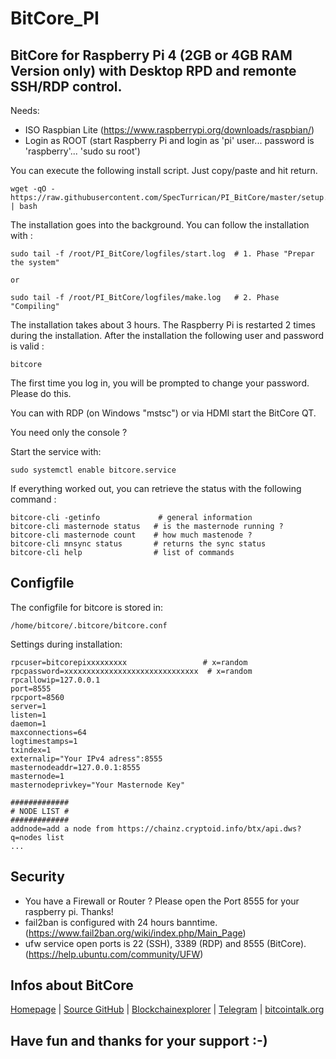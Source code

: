 # BitCore_PI
## BitCore for Raspberry Pi 4 (2GB or 4GB RAM Version only) with Desktop RPD and remonte SSH/RDP control.

Needs:

+ ISO Raspbian Lite (https://www.raspberrypi.org/downloads/raspbian/)
+ Login as ROOT (start Raspberry Pi and login as 'pi' user... password is 'raspberry'... 'sudo su root')

You can execute the following install script. Just copy/paste and hit return.
```
wget -qO - https://raw.githubusercontent.com/SpecTurrican/PI_BitCore/master/setup.sh | bash
```
The installation goes into the background. You can follow the installation with :
```
sudo tail -f /root/PI_BitCore/logfiles/start.log  # 1. Phase "Prepar the system"

or

sudo tail -f /root/PI_BitCore/logfiles/make.log   # 2. Phase "Compiling"
```
The installation takes about 3 hours.
The Raspberry Pi is restarted 2 times during the installation.
After the installation the following user and password is valid :
```
bitcore
```
The first time you log in, you will be prompted to change your password. Please do this.

You can with RDP (on Windows "mstsc") or via HDMI start the BitCore QT.

You need only the console ?

Start the service with:
```
sudo systemctl enable bitcore.service
```

If everything worked out, you can retrieve the status with the following command :
```
bitcore-cli -getinfo             # general information
bitcore-cli masternode status   # is the masternode running ?
bitcore-cli masternode count    # how much mastenode ?
bitcore-cli mnsync status       # returns the sync status
bitcore-cli help                # list of commands
```
## Configfile
The configfile for bitcore is stored in:
```
/home/bitcore/.bitcore/bitcore.conf
```
Settings during installation:
```
rpcuser=bitcorepixxxxxxxxx                 # x=random
rpcpassword=xxxxxxxxxxxxxxxxxxxxxxxxxxxxxx  # x=random
rpcallowip=127.0.0.1
port=8555
rpcport=8560
server=1
listen=1
daemon=1
maxconnections=64
logtimestamps=1
txindex=1
externalip="Your IPv4 adress":8555
masternodeaddr=127.0.0.1:8555
masternode=1
masternodeprivkey="Your Masternode Key"

#############
# NODE LIST #
#############
addnode=add a node from https://chainz.cryptoid.info/btx/api.dws?q=nodes list
...
```
## Security
- You have a Firewall or Router ? Please open the Port 8555 for your raspberry pi. Thanks!
- fail2ban is configured with 24 hours banntime. (https://www.fail2ban.org/wiki/index.php/Main_Page)
- ufw service open ports is 22 (SSH), 3389 (RDP) and 8555 (BitCore). (https://help.ubuntu.com/community/UFW)
## Infos about BitCore
[Homepage](https://bitcore.cc/) | [Source GitHub](https://github.com/LIMXTEC/BitCore) | [Blockchainexplorer](https://chainz.cryptoid.info/btx/) | [Telegram](https://t.me/bitcore_cc) | [bitcointalk.org](https://bitcointalk.org/index.php?topic=1883902.0)

## Have fun and thanks for your support :-)
